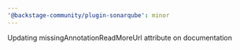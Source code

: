 ```yaml
---
'@backstage-community/plugin-sonarqube': minor
---
```


Updating missingAnnotationReadMoreUrl attribute on documentation
